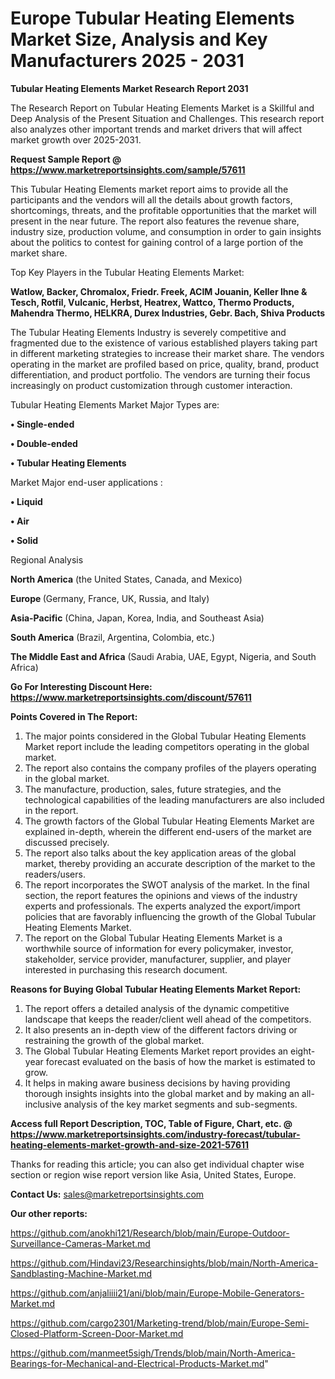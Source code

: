 # Europe Tubular Heating Elements Market Size, Analysis and Key Manufacturers 2025 - 2031

<strong>Tubular Heating Elements Market Research Report 2031</strong>

The Research Report on Tubular Heating Elements Market is a Skillful and Deep Analysis of the Present Situation and Challenges. This research report also analyzes other important trends and market drivers that will affect market growth over 2025-2031.

<strong>Request Sample Report @ <a href=https://www.marketreportsinsights.com/sample/57611>https://www.marketreportsinsights.com/sample/57611</a></strong>

This Tubular Heating Elements market report aims to provide all the participants and the vendors will all the details about growth factors, shortcomings, threats, and the profitable opportunities that the market will present in the near future. The report also features the revenue share, industry size, production volume, and consumption in order to gain insights about the politics to contest for gaining control of a large portion of the market share.

Top Key Players in the Tubular Heating Elements Market:

<strong>Watlow, Backer, Chromalox, Friedr. Freek, ACIM Jouanin, Keller Ihne & Tesch, Rotfil, Vulcanic, Herbst, Heatrex, Wattco, Thermo Products, Mahendra Thermo, HELKRA, Durex Industries, Gebr. Bach, Shiva Products</strong>

The Tubular Heating Elements Industry is severely competitive and fragmented due to the existence of various established players taking part in different marketing strategies to increase their market share. The vendors operating in the market are profiled based on price, quality, brand, product differentiation, and product portfolio. The vendors are turning their focus increasingly on product customization through customer interaction.

Tubular Heating Elements Market Major Types are:

<strong>• Single-ended

• Double-ended

• Tubular Heating Elements</strong>

Market Major end-user applications :

<strong>• Liquid

• Air

• Solid</strong>

Regional Analysis

</u><strong><b>North America</b></strong> (the United States, Canada, and Mexico)

<strong><b>Europe </b></strong>(Germany, France, UK, Russia, and Italy)

<strong><b>Asia-Pacific</b></strong> (China, Japan, Korea, India, and Southeast Asia)

<strong><b>South America</b></strong> (Brazil, Argentina, Colombia, etc.)

<strong><b>The Middle East and Africa</b></strong> (Saudi Arabia, UAE, Egypt, Nigeria, and South Africa)

<strong>Go For Interesting Discount Here: <a href=https://www.marketreportsinsights.com/discount/57611>https://www.marketreportsinsights.com/discount/57611</a></strong>

<strong>Points Covered in The Report:</strong>
<ol>
  <li>The major points considered in the Global Tubular Heating Elements Market report include the leading competitors operating in the global market.</li>
  <li>The report also contains the company profiles of the players operating in the global market.</li>
  <li>The manufacture, production, sales, future strategies, and the technological capabilities of the leading manufacturers are also included in the report.</li>
  <li>The growth factors of the Global Tubular Heating Elements Market are explained in-depth, wherein the different end-users of the market are discussed precisely.</li>
  <li>The report also talks about the key application areas of the global market, thereby providing an accurate description of the market to the readers/users.</li>
  <li>The report incorporates the SWOT analysis of the market. In the final section, the report features the opinions and views of the industry experts and professionals. The experts analyzed the export/import policies that are favorably influencing the growth of the Global Tubular Heating Elements Market.</li>
  <li>The report on the Global Tubular Heating Elements Market is a worthwhile source of information for every policymaker, investor, stakeholder, service provider, manufacturer, supplier, and player interested in purchasing this research document.</li>
</ol>
<strong>Reasons for Buying Global Tubular Heating Elements Market Report:</strong>

<ol>
  <li>The report offers a detailed analysis of the dynamic competitive landscape that keeps the reader/client well ahead of the competitors.</li>
  <li>It also presents an in-depth view of the different factors driving or restraining the growth of the global market.</li>
  <li>The Global Tubular Heating Elements Market report provides an eight-year forecast evaluated on the basis of how the market is estimated to grow.</li>
  <li>It helps in making aware business decisions by having providing thorough insights insights into the global market and by making an all-inclusive analysis of the key market segments and sub-segments.</li>
</ol>
<strong>Access full Report Description, TOC, Table of Figure, Chart, etc. @ <a href=https://www.marketreportsinsights.com/industry-forecast/tubular-heating-elements-market-growth-and-size-2021-57611>https://www.marketreportsinsights.com/industry-forecast/tubular-heating-elements-market-growth-and-size-2021-57611</a></strong>


Thanks for reading this article; you can also get individual chapter wise section or region wise report version like Asia, United States, Europe.

<strong>Contact Us:</strong>
sales@marketreportsinsights.com

<strong>Our other reports:</strong>

<a href=https://github.com/anokhi121/Research/blob/main/Europe-Outdoor-Surveillance-Cameras-Market.md>https://github.com/anokhi121/Research/blob/main/Europe-Outdoor-Surveillance-Cameras-Market.md</a>

<a href=https://github.com/Hindavi23/Researchinsights/blob/main/North-America-Sandblasting-Machine-Market.md>https://github.com/Hindavi23/Researchinsights/blob/main/North-America-Sandblasting-Machine-Market.md</a>

<a href=https://github.com/anjaliiii21/ani/blob/main/Europe-Mobile-Generators-Market.md>https://github.com/anjaliiii21/ani/blob/main/Europe-Mobile-Generators-Market.md</a>

<a href=https://github.com/cargo2301/Marketing-trend/blob/main/Europe-Semi-Closed-Platform-Screen-Door-Market.md>https://github.com/cargo2301/Marketing-trend/blob/main/Europe-Semi-Closed-Platform-Screen-Door-Market.md</a>

<a href=https://github.com/manmeet5sigh/Trends/blob/main/North-America-Bearings-for-Mechanical-and-Electrical-Products-Market.md>https://github.com/manmeet5sigh/Trends/blob/main/North-America-Bearings-for-Mechanical-and-Electrical-Products-Market.md</a>"
